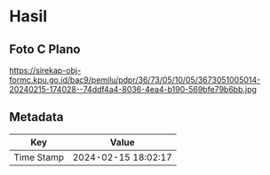 # Hasil

## Foto C Plano

https://sirekap-obj-formc.kpu.go.id/bac9/pemilu/pdpr/36/73/05/10/05/3673051005014-20240215-174028--74ddf4a4-8036-4ea4-b190-569bfe79b6bb.jpg


## Metadata

| Key        | Value               |
| ---------- | ------------------- |
| Time Stamp | 2024-02-15 18:02:17 |



